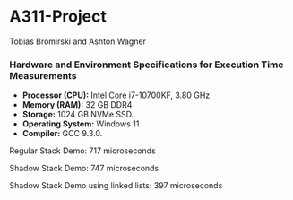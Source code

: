 # A311-Project
Tobias Bromirski and Ashton Wagner

### Hardware and Environment Specifications for Execution Time Measurements
- **Processor (CPU):** Intel Core i7-10700KF, 3.80 GHz
- **Memory (RAM):** 32 GB DDR4
- **Storage:** 1024 GB NVMe SSD.
- **Operating System:** Windows 11
- **Compiler:** GCC 9.3.0.

 Regular Stack Demo: 717 microseconds
 
 Shadow Stack Demo: 747 microseconds
 
 Shadow Stack Demo using linked lists: 397 microseconds
